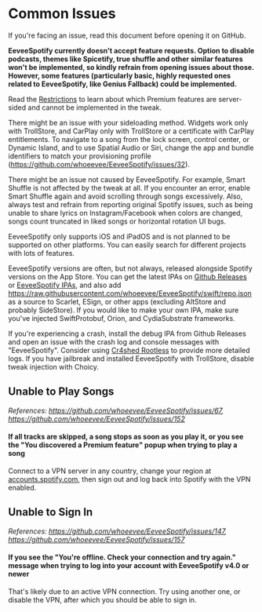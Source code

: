 # Common Issues

If you're facing an issue, read this document before opening it on GitHub.

**EeveeSpotify currently doesn't accept feature requests. Option to disable podcasts, themes like Spicetify, true shuffle and other similar features won't be implemented, so kindly refrain from opening issues about those. However, some features (particularly basic, highly requested ones related to EeveeSpotify, like Genius Fallback) could be implemented.**

Read the [Restrictions](https://github.com/whoeevee/EeveeSpotify?tab=readme-ov-file#restrictions) to learn about which Premium features are server-sided and cannot be implemented in the tweak.

There might be an issue with your sideloading method. Widgets work only with TrollStore, and CarPlay only with TrollStore or a certificate with CarPlay entitlements. To navigate to a song from the lock screen, control center, or Dynamic Island, and to use Spatial Audio or Siri, change the app and bundle identifiers to match your provisioning profile (https://github.com/whoeevee/EeveeSpotify/issues/32).

There might be an issue not caused by EeveeSpotify. For example, Smart Shuffle is not affected by the tweak at all. If you encounter an error, enable Smart Shuffle again and avoid scrolling through songs excessively. Also, always test and refrain from reporting original Spotify issues, such as being unable to share lyrics on Instagram/Facebook when colors are changed, songs count truncated in liked songs or horizontal rotation UI bugs.

EeveeSpotify only supports iOS and iPadOS and is not planned to be supported on other platforms. You can easily search for different projects with lots of features.

EeveeSpotify versions are often, but not always, released alongside Spotify versions on the App Store. You can get the latest IPAs on [Github Releases](https://github.com/whoeevee/EeveeSpotify/releases) or [EeveeSpotify IPAs](t.me/SpotilifeIPAs), and also add https://raw.githubusercontent.com/whoeevee/EeveeSpotify/swift/repo.json as a source to Scarlet, ESign, or other apps (excluding AltStore and probably SideStore). If you would like to make your own IPA, make sure you've injected SwiftProtobuf, Orion, and CydiaSubstrate frameworks.

If you're experiencing a crash, install the debug IPA from Github Releases and open an issue with the crash log and console messages with "EeveeSpotify". Consider using [Cr4shed Rootless](https://github.com/crazymind90/Cr4shed-Rootless) to provide more detailed logs. If you have jailbreak and installed EeveeSpotify with TrollStore, disable tweak injection with Choicy.

## Unable to Play Songs
_References: https://github.com/whoeevee/EeveeSpotify/issues/67, https://github.com/whoeevee/EeveeSpotify/issues/152_
#### If all tracks are skipped, a song stops as soon as you play it, or you see the "You discovered a Premium feature" popup when trying to play a song
Connect to a VPN server in any country, change your region at [accounts.spotify.com](https://accounts.spotify.com), then sign out and log back into Spotify with the VPN enabled.

## Unable to Sign In
_References: https://github.com/whoeevee/EeveeSpotify/issues/147, https://github.com/whoeevee/EeveeSpotify/issues/157_
#### If you see the "You're offline. Check your connection and try again." message when trying to log into your account with EeveeSpotify v4.0 or newer
That's likely due to an active VPN connection. Try using another one, or disable the VPN, after which you should be able to sign in.
